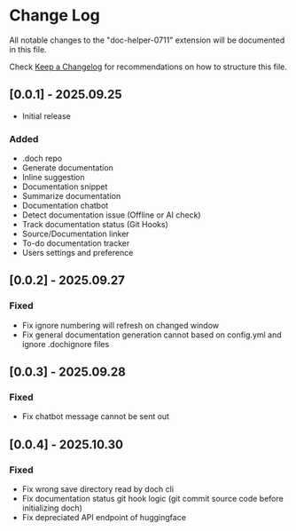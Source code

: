# Change Log

All notable changes to the "doc-helper-0711" extension will be documented in this file.

Check [Keep a Changelog](http://keepachangelog.com/) for recommendations on how to structure this file.

## [0.0.1] - 2025.09.25

- Initial release

### Added

- .doch repo
- Generate documentation
- Inline suggestion
- Documentation snippet
- Summarize documentation
- Documentation chatbot
- Detect documentation issue (Offline or AI check)
- Track documentation status (Git Hooks)
- Source/Documentation linker
- To-do documentation tracker
- Users settings and preference

## [0.0.2] - 2025.09.27

### Fixed

- Fix ignore numbering will refresh on changed window
- Fix general documentation generation cannot based on config.yml and ignore .dochignore files

## [0.0.3] - 2025.09.28

### Fixed

- Fix chatbot message cannot be sent out

## [0.0.4] - 2025.10.30

### Fixed

- Fix wrong save directory read by doch cli
- Fix documentation status git hook logic (git commit source code before initializing doch)
- Fix depreciated API endpoint of huggingface